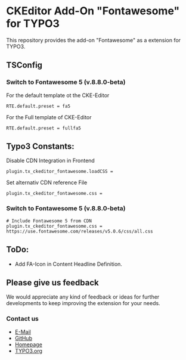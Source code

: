 # CKEditor Add-On "Fontawesome" for TYPO3
This repository provides the add-on "Fontawesome" as a extension for TYPO3.

## TSConfig
### Switch to Fontawesome 5 (v.8.8.0-beta)
For the default template ot the CKE-Editor
```
RTE.default.preset = fa5
```
For the Full template of CKE-Editor
```
RTE.default.preset = fullfa5
```

## Typo3 Constants:
Disable CDN Integration in Frontend
```
plugin.tx_ckeditor_fontawesome.loadCSS = 
```
Set alternativ CDN reference File
```
plugin.tx_ckeditor_fontawesome.css = 
```

### Switch to Fontawesome 5 (v.8.8.0-beta)
```
# Include Fontawesome 5 from CDN
plugin.tx_ckeditor_fontawesome.css = https://use.fontawesome.com/releases/v5.0.6/css/all.css
```

## ToDo:
- Add FA-Icon in Content Headline Definition.

## Please give us feedback
We would appreciate any kind of feedback or ideas for further developments to keep improving the extension for your needs.

### Contact us
- [E-Mail](mailto:d.persky@gutenberghaus.de)
- [GitHub](https://github.com/DirkPersky/rte-ckeditor-fontawesome)
- [Homepage](https://web-kon.de)
- [TYPO3.org](https://extensions.typo3.org/extension/rte_ckeditor_fontawesome/)
